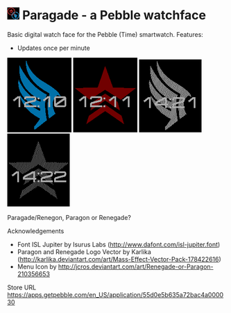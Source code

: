 # ![](resources/images/icon~color.png) Paragade - a Pebble watchface

Basic digital watch face for the Pebble (Time) smartwatch. Features:
  * Updates once per minute

![](screenshots/basalt_paragon_001.png)
![](screenshots/basalt_renegade_001.png)
![](screenshots/aplite_paragon_001.png)
![](screenshots/aplite_renegade_001.png)

Paragade/Renegon, Paragon or Renegade?

Acknowledgements

  * Font ISL Jupiter by Isurus Labs (http://www.dafont.com/isl-jupiter.font)
  * Paragon and Renegade Logo Vector by Karlika (http://karlika.deviantart.com/art/Mass-Effect-Vector-Pack-178422616)
  * Menu Icon by http://jcros.deviantart.com/art/Renegade-or-Paragon-210356653

Store URL https://apps.getpebble.com/en_US/application/55d0e5b635a72bac4a000030

